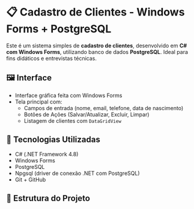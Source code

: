# 📋 Cadastro de Clientes - Windows Forms + PostgreSQL

Este é um sistema simples de **cadastro de clientes**, desenvolvido em **C# com Windows Forms**, utilizando banco de dados **PostgreSQL**. Ideal para fins didáticos e entrevistas técnicas.

## 🖼️ Interface

- Interface gráfica feita com Windows Forms
- Tela principal com:
  - Campos de entrada (nome, email, telefone, data de nascimento)
  - Botões de Ações (Salvar/Atualizar, Excluir, Limpar)
  - Listagem de clientes com `DataGridView`

## 🧱 Tecnologias Utilizadas

- C# (.NET Framework 4.8)
- Windows Forms
- PostgreSQL
- Npgsql (driver de conexão .NET com PostgreSQL)
- Git + GitHub

## 📁 Estrutura do Projeto

